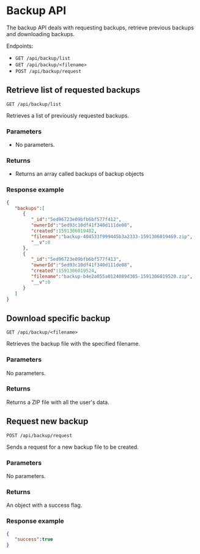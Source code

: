 # Backup API
The backup API deals with requesting backups, retrieve previous backups and downloading backups.

Endpoints:
- `GET /api/backup/list`
- `GET /api/backup/<filename>`
- `POST /api/backup/request`

## Retrieve list of requested backups
`GET /api/backup/list`

Retrieves a list of previously requested backups. 

### Parameters
- No parameters.

### Returns 
- Returns an array called backups of backup objects

### Response example
```json
{
   "backups":[
      {
         "_id":"5ed96723e09bfb6bf577f412",
         "ownerId":"5ed93c10df41f340d111de08",
         "created":1591306019482,
         "filename":"backup-404533f999445b3a2333-1591306019469.zip",
         "__v":0
      },
      {
         "_id":"5ed96723e09bfb6bf577f413",
         "ownerId":"5ed93c10df41f340d111de08",
         "created":1591306019524,
         "filename":"backup-b4e2a055a0124089d305-1591306019520.zip",
         "__v":0
      }
   ]
}
```

## Download specific backup
`GET /api/backup/<filename>`

Retrieves the backup file with the specified filename.

### Parameters
No parameters.

### Returns
Returns a ZIP file with all the user's data.

## Request new backup
`POST /api/backup/request`

Sends a request for a new backup file to be created.

### Parameters
No parameters.

### Returns
An object with a success flag.

### Response example
```json
{
   "success":true
}
```

